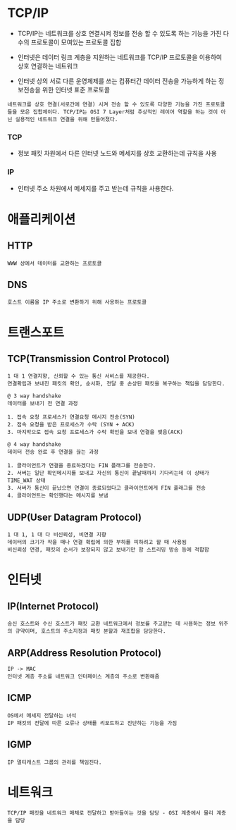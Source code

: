 # TCP/IP

- TCP/IP는 네트워크를 상호 연결시켜 정보를 전송 할 수 있도록 하는 기능을 가진 다수의 프로토콜이 모여있는 프로토콜 집합

- 인터넷은 데이터 링크 계층을 지원하는 네트워크를 TCP/IP 프로토콜을 이용하여 상호 연결하는 네트워크

- 인터넷 상의 서로 다른 운영체제를 쓰는 컴퓨터간 데이터 전송을 가능하게 하는 정보전송을 위한 인터넷 표준 프로토콜

```
네트워크를 상호 연결(서로간에 연결) 시켜 전송 할 수 있도록 다양한 기능을 가진 프로토콜들을 모은 집합체이다. TCP/IP는 OSI 7 Layer처럼 추상적인 레이어 역할을 하는 것이 아닌 실용적인 네트워크 연결을 위해 만들어졌다.
```

### TCP
- 정보 패킷 차원에서 다른 인터넷 노드와 메세지를 상호 교환하는데 규칙을 사용

### IP
- 인터넷 주소 차원에서 메세지를 주고 받는데 규칙을 사용한다.

# 애플리케이션

## HTTP

```
WWW 상에서 데이터를 교환하는 프로토콜
```

## DNS

```
호스트 이름을 IP 주소로 변환하기 위해 사용하는 프로토콜
```

# 트랜스포트

## TCP(Transmission Control Protocol)

```
1 대 1 연결지향, 신뢰할 수 있는 통신 서비스를 제공한다.
연결확립과 보내진 패킷의 확인, 순서화, 전달 중 손상된 패킷을 복구하는 책임을 담당한다.

@ 3 way handshake
데이터를 보내기 전 연결 과정 

1. 접속 요청 프로세스가 연결요청 메시지 전송(SYN)
2. 접속 요청을 받은 프로세스가 수락 (SYN + ACK)
3. 마지막으로 접속 요청 프로세스가 수락 확인을 보내 연결을 맺음(ACK)

@ 4 way handshake
데이터 전송 완료 후 연결을 끊는 과정

1. 클라이언트가 연결을 종료하겠다는 FIN 플래그를 전송한다.
2. 서버는 일단 확인메시지를 보내고 자신의 통신이 끝날때까지 기다리는데 이 상태가 TIME_WAT 상태
3. 서버가 통신이 끝났으면 연결이 종료되었다고 클라이언트에게 FIN 플래그를 전송
4. 클라이언트는 확인했다는 메시지를 보냄
```

## UDP(User Datagram Protocol)

```
1 대 1, 1 대 다 비신뢰성, 비연결 지향
데이터의 크기가 작을 때나 연결 확립에 의한 부하를 피하려고 할 때 사용됨
비신뢰성 연경, 패킷의 순서가 보장되지 않고 보내기만 함 스트리밍 방송 등에 적합함
```

# 인터넷

## IP(Internet Protocol)

```
송신 호스트와 수신 호스트가 패킷 교환 네트워크에서 정보를 주고받는 데 사용하는 정보 위주의 규약이며, 호스트의 주소지정과 패킷 분할과 재조합을 담당한다.
```

## ARP(Address Resolution Protocol)

```
IP -> MAC
인터넷 계층 주소를 네트워크 인터페이스 계층의 주소로 변환해줌
```

## ICMP

```
OS에서 메세지 전달하는 녀석
IP 패킷의 전달에 따른 오류나 상태를 리포트하고 진단하는 기능을 가짐
```

## IGMP

```
IP 멀티캐스트 그룹의 관리를 책임진다.
```

# 네트워크

```
TCP/IP 패킷을 네트워크 매체로 전달하고 받아들이는 것을 담당 - OSI 계층에서 물리 계층을 담당
```
